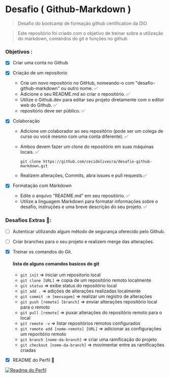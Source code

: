 # Desafio ( Github-Markdown )
> Desafio do bootcamp de formação github certification da DIO

> Este repositório foi criado com o objetivo de treinar sobre a utilização do markdown, comandos do git e funções no github

### Objetivos :

- [x] Criar uma conta no Github

- [x] Criação de um repositorio
    - Crie um novo repositório no GitHub, nomeando-o com "desafio-github-markdown" ou outro nome. ✅
    - Adicione o seu README.md ao criar o repositório. ✅
    - Utilize o Github.dev para editar seu projeto diretamente com o editor web do Github. ✅
    - repositório deve ser público. ✅

- [x] Colaboração
    - Adicione um colaborador ao seu repositório (pode ser um colega de curso ou você mesmo com uma conta diferente). ✅
    - Ambos devem fazer um clone do repositório em suas máquinas locais. ✅
      
      `git clone https://github.com/cecidoliveira/desafio-github-markdown.git`
      
    - Realizem alterações, Commits, abra issues e pull requests.✅

- [x] Formatação com Markdown
    - Edite o arquivo "README.md" em seu repositório. ✅
    - Utilize a linguagem Markdown para formatar informações sobre o desafio, instruções e uma breve descrição do seu projeto. ✅

### Desafios Extras 🚀:

- [ ] Autenticar utilizando algum método de segurança oferecido pelo Github.
- [ ] Criar branches para o seu projeto e realizem merge das alterações.
- [x] Treinar os comandos do Git.
    #### lista de alguns comandos basicos do git 
    - `git init` => iniciar um repositorio local 
    - `git clone [URL]` => copia de um repositório remoto localmente 
    - `git status` => exibe status do repositório local 
    - `git add .` => adições de alterações realizadas localmente 
    - `git commit -m [mensagem]` => realizar um registro de alterações 
    - `git push [remote] [branch]` => enviar alterações repositório local para o remoto 
    - `git pull [remote]` => puxar alterações do repositório remoto para o local 
    - `git remote -v` => listar repositórios remotos configurados
    - `git remote add [nome-remoto] [URL]` => adicionar as configurações um reporitório remoto 
    - `git branch [nome-da-branch]` => criar uma ramificação do projeto 
    - `git checkout [nome-da-branch]` => movimentar entre as ramificações criadas
    
- [x] README do Perfil 👀

[![Readme do Perfil](https://img.shields.io/badge/github-%23121011.svg?style=for-the-badge&logo=github&logoColor=white)](https://github.com/cecidoliveira/cecidoliveira)
